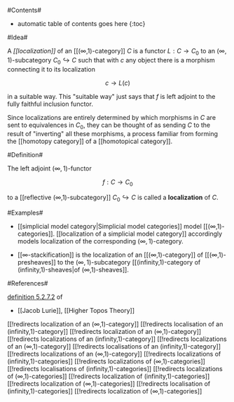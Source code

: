 #Contents#
* automatic table of contents goes here
{:toc}

#Idea#

A _[[localization]]_ of an [[(∞,1)-category]] $C$ is a functor $L : C \to C_0$ to an $(\infty,1)$-subcategory $C_0 \hookrightarrow C$ such that with $c$ any object there is a morphism connecting it to its localization 

$$
  c \to L(c)
$$

in a suitable way. This "suitable way" just says that 
$f$ is left adjoint to the fully faithful inclusion functor.


Since localizations are entirely determined by which morphisms in $C$ are sent to equivalences in $C_0$, they can be thought of as sending $C$ to the result of "inverting" all these morphisms, a process familiar from forming the [[homotopy category]] of a [[homotopical category]].



#Definition#

The left adjoint $(\infty,1)$-functor

$$
  f : C \to C_0
$$

to a [[reflective (∞,1)-subcategory]] $C_0 \hookrightarrow C$ is called 
a **localization** of $C$.

#Examples#

* [[simplicial model category|Simplicial model categories]] model [[(∞,1)-categories]]. [[localization of a simplicial model category]] accordingly models localization of the corresponding $(\infty,1)$-category.

* [[∞-stackification]] is the localization of an [[(∞,1)-category]] of [[(∞,1)-presheaves]] to the $(\infty,1)$-subcategory [[(infinity,1)-category of (infinity,1)-sheaves|of (∞,1)-sheaves]].


#References#

[definition 5.2.7.2](http://www.math.harvard.edu/~lurie/papers/highertopoi.pdf#page=296) of

* [[Jacob Lurie]], [[Higher Topos Theory]]


[[!redirects localization of an (∞,1)-category]]
[[!redirects localisation of an (infinity,1)-category]]
[[!redirects localization of an (∞,1)-category]]
[[!redirects localizations of an (infinity,1)-category]]
[[!redirects localizations of an (∞,1)-category]]
[[!redirects localisations of an (infinity,1)-category]]
[[!redirects localizations of an (∞,1)-category]]
[[!redirects localizations of (infinity,1)-categories]]
[[!redirects localizations of (∞,1)-categories]]
[[!redirects localisations of (infinity,1)-categories]]
[[!redirects localizations of (∞,1)-categories]]
[[!redirects localization of (infinity,1)-categories]]
[[!redirects localization of (∞,1)-categories]]
[[!redirects localisation of (infinity,1)-categories]]
[[!redirects localization of (∞,1)-categories]]
